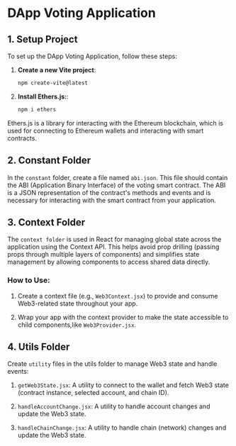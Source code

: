 # DApp Voting Application

## 1. Setup Project

To set up the DApp Voting Application, follow these steps:

1. **Create a new Vite project**:
   ```bash
   npm create-vite@latest
   ```

2. **Install Ethers.js:**:   
   ```bash
   npm i ethers
   ```
Ethers.js is a library for interacting with the Ethereum blockchain, which is used for connecting to Ethereum wallets and interacting with smart contracts.

## 2. Constant Folder
In the `constant` folder, create a file named `abi.json`. This file should contain the ABI (Application Binary Interface) of the voting smart contract. The ABI is a JSON representation of the contract's methods and events and is necessary for interacting with the smart contract from your application.

## 3. Context Folder
The `context folder` is used in React for managing global state across the application using the Context API. This helps avoid prop drilling (passing props through multiple layers of components) and simplifies state management by allowing components to access shared data directly.

### How to Use:
1. Create a context file (e.g., `Web3Context.jsx`) to provide and consume Web3-related state throughout your app.

2. Wrap your app with the context provider to make the state accessible to child components,like `Web3Provider.jsx`.

## 4. Utils Folder
Create `utility` files in the utils folder to manage Web3 state and handle events:

1. `getWeb3State.jsx`: A utility to connect to the wallet and fetch Web3 state (contract instance, selected account, and chain ID).

2. `handleAccountChange.jsx`: A utility to handle account changes and update the Web3 state.

3. `handleChainChange.jsx`: A utility to handle chain (network) changes and update the Web3 state.